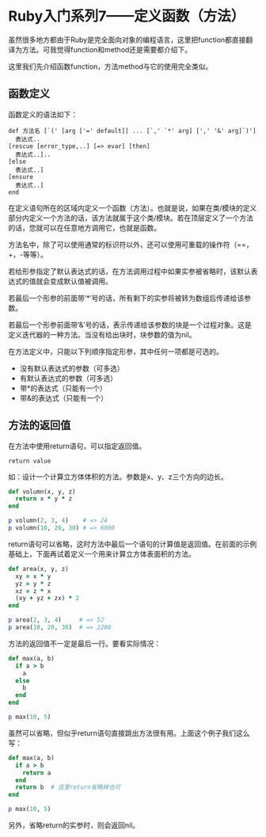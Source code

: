 # Ruby入门系列7——定义函数（方法） #

虽然很多地方都由于Ruby是完全面向对象的编程语言，这里把function都直接翻译为方法。可我觉得function和method还是需要都介绍下。

这里我们先介绍函数function，方法method与它的使用完全类似。

## 函数定义 ##

函数定义的语法如下：

	def 方法名 [`(' [arg ['=' default]] ... [`,' `*' arg] [',' '&' arg]`)']
	  表达式..
	[rescue [error_type,..] [=> evar] [then]
	  表达式..]..
	[else
	  表达式..]
	[ensure
	  表达式..]
	end

在定义语句所在的区域内定义一个函数（方法）。也就是说，如果在类/模块的定义部分内定义一个方法的话，该方法就属于这个类/模块。若在顶层定义了一个方法的话，您就可以在任意地方调用它，也就是函数。

方法名中，除了可以使用通常的标识符以外，还可以使用可重载的操作符（==，+，-等等）。

若给形参指定了默认表达式的话，在方法调用过程中如果实参被省略时，该默认表达式的值就会变成默认值被调用。

若最后一个形参的前面带‘*’号的话，所有剩下的实参将被转为数组后传递给该参数。

若最后一个形参前面带‘&’号的话，表示传递给该参数的块是一个过程对象。这是定义迭代器的一种方法。当没有给出块时，块参数的值为nil。

在方法定义中，只能以下列顺序指定形参，其中任何一项都是可选的。

* 没有默认表达式的参数（可多选）
* 有默认表达式的参数（可多选）
* 带*的表达式（只能有一个）
* 带&的表达式（只能有一个）

## 方法的返回值 ##

在方法中使用return语句，可以指定返回值。

	return value

如：设计一个计算立方体体积的方法。参数是x、y、z三个方向的边长。

```ruby
def volumn(x, y, z)
  return x * y * z
end

p volumn(2, 3, 4)    # => 24
p volumn(10, 20, 30) # => 6000
```

return语句可以省略，这时方法中最后一个语句的计算值是返回值。在前面的示例基础上，下面再试着定义一个用来计算立方体表面积的方法。

```ruby
def area(x, y, z)
  xy = x * y
  yz = y * z
  xz = z * x
  (xy + yz + zx) * 2
end

p area(2, 3, 4)     # => 52
p area(10, 20, 30)  # => 2200
```

方法的返回值不一定是最后一行。要看实际情况：

```ruby
def max(a, b)
  if a > b
    a
  else
    b
  end
end

p max(10, 5)
```

虽然可以省略，但似乎return语句直接跳出方法很有用。上面这个例子我们这么写：

```ruby
def max(a, b)
  if a > b
    return a
  end
  return b  # 这里return省略掉也可
end

p max(10, 5)
```

另外，省略return的实参时，则会返回nil。